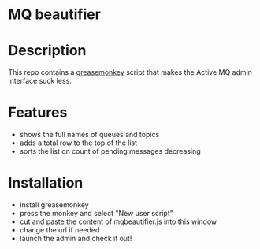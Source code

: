 # MQ beautifier

# Description

This repo contains a [greasemonkey](https://wiki.greasespot.net/Greasemonkey) script that makes the Active MQ admin interface suck less.

# Features

- shows the full names of queues and topics
- adds a total row to the top of the list
- sorts the list on count of pending messages decreasing

# Installation

- install greasemonkey
- press the monkey and select "New user script"
- cut and paste the content of mqbeautifier.js into this window
- change the url if needed
- launch the admin and check it out!
